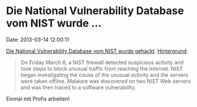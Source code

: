 Die National Vulnerability Database vom NIST wurde \...
=======================================================

Date: 2013-03-14 12:00:11

[Die National Vulnerability Database vom NIST wurde
gehackt](http://thehackernews.com/2013/03/nist-national-vulnerability-database.html).
[Hintergrund](https://plus.google.com/u/0/106350285372295328202/posts/HNayDzUoYEz):

> On Friday March 8, a NIST firewall detected suspicious activity and
> took steps to block unusual traffic from reaching the Internet. NIST
> began investigating the cause of the unusual activity and the servers
> were taken offline. Malware was discovered on two NIST Web servers and
> was then traced to a software vulnerability.

Einmal mit Profis arbeiten!
